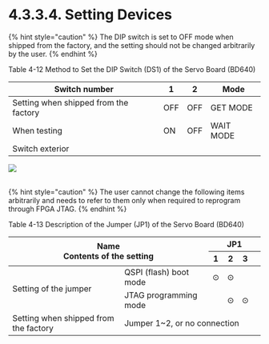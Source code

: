 ﻿# 4.3.3.4. Setting Devices 

{% hint style="caution" %}
The DIP switch is set to OFF mode when shipped from the factory, and the setting should not be changed arbitrarily by the user.
{% endhint %}


Table 4-12 Method to Set the DIP Switch (DS1) of the Servo Board (BD640) 

<table>
<thead>
  <tr>
    <th>Switch number</th>
    <th>1</th>
    <th>2</th>
    <th>Mode</th>
  </tr>
</thead>
<tbody>
  <tr>
    <td>Setting when shipped from the factory</td>
    <td>OFF</td>
    <td>OFF</td>
    <td>GET MODE</td>
  </tr>
  <tr>
    <td>When testing</td>
    <td>ON</td>
    <td>OFF</td>
    <td>WAIT MODE</td>
  </tr>
  <tr>
    <td>Switch exterior</td>
    <td colspan="3"></td>
  </tr>
</tbody>
</table>

![](../../../_assets/표4-11_스위치외형.png)</br></br>

{% hint style="caution" %}
The user cannot change the following items arbitrarily and needs to refer to them only when required to reprogram through FPGA JTAG.
{% endhint %}


Table 4-13 Description of the Jumper (JP1) of the Servo Board (BD640) 

<table>
<thead>
  <tr>
    <th colspan="2" rowspan="2">Name<br>Contents of the setting</th>
    <th colspan="4">JP1</th>
  </tr>
  <tr>
    <th>1</th>
    <th>2</th>
    <th>3</th>
    <th></th>
  </tr>
</thead>
<tbody>
  <tr>
    <td rowspan="2">Setting of the jumper</td>
    <td>QSPI (flash) boot mode</td>
    <td>⊙</td>
    <td>⊙</td>
    <td></td>
    <td></td>
  </tr>
  <tr>
    <td>JTAG programming mode</td>
    <td></td>
    <td>⊙</td>
    <td>⊙</td>
    <td></td>
  </tr>
  <tr>
    <td>Setting when shipped from the factory</td>
    <td colspan="5">Jumper 1~2, or no connection</td>
  </tr>
</tbody>
</table>
